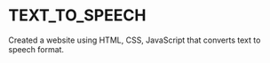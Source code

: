 # TEXT_TO_SPEECH
Created a website using HTML, CSS, JavaScript that converts text to speech format. 
